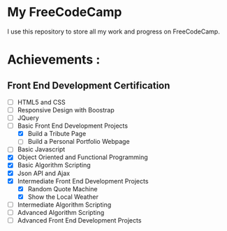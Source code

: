 # My FreeCodeCamp

I use this repository to store all my work and progress on FreeCodeCamp.

# Achievements :

## Front End Development Certification

- [ ] HTML5 and CSS
- [ ] Responsive Design with Boostrap
- [ ] JQuery
- [ ] Basic Front End Development Projects
  - [x] Build a Tribute Page
  - [ ] Build a Personal Portfolio Webpage
- [ ] Basic Javascript
- [x] Object Oriented and Functional Programming
- [x] Basic Algorithm Scripting
- [x] Json API and Ajax
- [x] Intermediate Front End Development Projects
  - [x] Random Quote Machine
  - [x] Show the Local Weather
- [ ] Intermediate Algorithm Scripting
- [ ] Advanced Algorithm Scripting
- [ ] Advanced Front End Development Projects 

